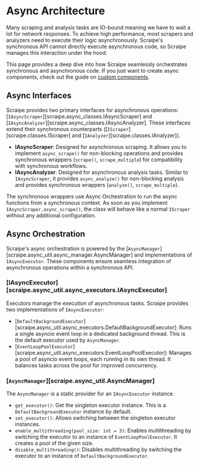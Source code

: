# Async Architecture


Many scraping and analysis tasks are IO-bound meaning we have to wait a lot for network responses. To achieve high performance, most scrapers and analyzers need to execute their logic asynchronously. Scraipe's synchronous API cannot directly execute asynchronous code, so Scraipe manages this interaction under the hood.

 This page provides a deep dive into how Scraipe seamlessly orchestrates synchronous and asynchronous code. If you just want to create async components, check out the guide on [custom components](./custom_components.md#async-scrapers-and-analyzers).

## Async Interfaces

Scraipe provides two primary interfaces for asynchronous operations: [`IAsyncScraper`][scraipe.async_classes.IAsyncScraper] and [`IAsyncAnalyzer`][scraipe.async_classes.IAsyncAnalyzer]. These interfaces extend their synchronous counterparts ([`IScraper`][scraipe.classes.IScraper] and [`IAnalyzer`][scraipe.classes.IAnalyzer]).

- **IAsyncScraper**: Designed for asynchronous scraping. It allows you to implement `async_scrape()` for non-blocking operations and provides synchronous wrappers (`scrape()`, `scrape_multiple`) for compatibility with synchronous workflows.
- **IAsyncAnalyzer**: Designed for asynchronous analysis tasks. Similar to `IAsyncScraper`, it provides `async_analyze()` for non-blocking analysis and provides synchronous wrappers (`analyze()`, `scrape_multiple`).

The synchronous wrappers use Async Orchestration to run the async functions from a synchronous context. As soon as you implement `IAsyncScraper.async_scrape()`, the class will behave like a normal `IScraper` without any additional configuration.

## Async Orchestration

Scraipe's async orchestration is powered by the [`AsyncManager`][scraipe.async_util.async_manager.AsyncManager] and implementations of `IAsyncExecutor`. These components ensure seamless integration of asynchronous operations within a synchronous API.

### [IAsyncExecutor][scraipe.async_util.async_executors.IAsyncExecutor]

Executors manage the execution of asynchronous tasks. Scraipe provides two implementations of `IAsyncExecutor`:
- [`DefaultBackgroundExecutor`][scraipe.async_util.async_executors.DefaultBackgroundExecutor]: Runs a single asyncio event loop in a dedicated background thread. This is the default executor used by `AsyncManager`.
- [`EventLoopPoolExecutor`][scraipe.async_util.async_executors.EventLoopPoolExecutor]: Manages a pool of asyncio event loops, each running in its own thread. It balances tasks across the pool for improved concurrency.

### [`AsyncManager`][scraipe.async_util.AsyncManager]

The `AsyncManager` is a static provider for an `IAsyncExecutor` instance.

- `get_executor()`: Get the singleton executor instance. This is a `DefaultBackgroundExecutor` instance by default.
- `set_executor()`: Allows switching between the singleton executor instances.
- `enable_multithreading(pool_size: int = 3)`: Enables multithreading by switching the executor to an instance of `EventLoopPoolExecutor`. It creates a pool of the given size.
- `disable_multithreading()`: Disables multithreading by switching the executor to an instance of `DefaultBackgroundExecutor`.